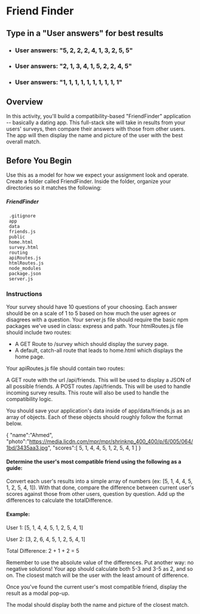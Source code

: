 # Friend Finder



## Type in a "User answers" for best results

* ### User answers: "5, 2, 2, 2, 4, 1, 3, 2, 5, 5"

* ###  User answers: "2, 1, 3, 4, 1, 5, 2, 2, 4, 5"

* ### User answers: "1, 1, 1, 1, 1, 1, 1, 1, 1, 1"







## Overview

In this activity, you'll build a compatibility-based "FriendFinder" application -- basically a dating app. This full-stack site will take in results from your users' surveys, then compare their answers with those from other users. The app will then display the name and picture of the user with the best overall match.




## Before You Begin


Use this as a model for how we expect your assignment look and operate.
Create a folder called FriendFinder. Inside the folder, organize your directories so it matches the following:


##### FriendFinder
     .gitignore
     app 
     data
     friends.js
     public
     home.html
     survey.html
     routing
     apiRoutes.js
     htmlRoutes.js
     node_modules
     package.json
     server.js



### Instructions


Your survey should have 10 questions of your choosing. Each answer should be on a scale of 1 to 5 based on how much the user agrees or disagrees with a question.
Your server.js file should require the basic npm packages we've used in class: express and path.
Your htmlRoutes.js file should include two routes:



* A GET Route to /survey which should display the survey page.
* A default, catch-all route that leads to home.html which displays the home page.


Your apiRoutes.js file should contain two routes:



A GET route with the url /api/friends. This will be used to display a JSON of all possible friends.
A POST routes /api/friends. This will be used to handle incoming survey results. This route will also be used to handle the compatibility logic.



You should save your application's data inside of app/data/friends.js as an array of objects. Each of these objects should roughly follow the format below.


{
  "name":"Ahmed",
  "photo":"https://media.licdn.com/mpr/mpr/shrinknp_400_400/p/6/005/064/1bd/3435aa3.jpg",
  "scores":[
      5,
      1,
      4,
      4,
      5,
      1,
      2,
      5,
      4,
      1
    ]
}

#### Determine the user's most compatible friend using the following as a guide:



Convert each user's results into a simple array of numbers (ex: [5, 1, 4, 4, 5, 1, 2, 5, 4, 1]).
With that done, compare the difference between current user's scores against those from other users, question by question. Add up the differences to calculate the totalDifference.


#### Example:


User 1: [5, 1, 4, 4, 5, 1, 2, 5, 4, 1]

User 2: [3, 2, 6, 4, 5, 1, 2, 5, 4, 1]

Total Difference: 2 + 1 + 2 = 5




Remember to use the absolute value of the differences. Put another way: no negative solutions! Your app should calculate both 5-3 and 3-5 as 2, and so on.
The closest match will be the user with the least amount of difference.



Once you've found the current user's most compatible friend, display the result as a modal pop-up.


The modal should display both the name and picture of the closest match.

